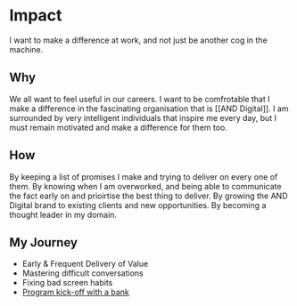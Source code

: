# Impact

I want to make a difference at work, and not just be another cog in the machine.

## Why

We all want to feel useful in our careers. I want to be comfrotable that I make a difference in the fascinating organisation that is [[AND Digital]]. I am surrounded by very intelligent individuals that inspire me every day, but I must remain motivated and make a difference for them too.

## How

By keeping a list of promises I make and trying to deliver on every one of them.
By knowing when I am overworked, and being able to communicate the fact early on and prioirtise the best thing to deliver.
By growing the AND Digital brand to existing clients and new opportunities.
By becoming a thought leader in my domain.

## My Journey

- Early & Frequent Delivery of Value
- Mastering difficult conversations
- Fixing bad screen habits
- [Program kick-off with a bank](program-kick-off-with-a-bank.md)


